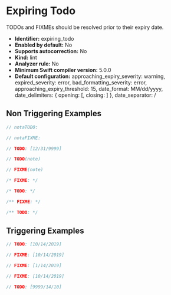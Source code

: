 # Expiring Todo

TODOs and FIXMEs should be resolved prior to their expiry date.

* **Identifier:** expiring_todo
* **Enabled by default:** No
* **Supports autocorrection:** No
* **Kind:** lint
* **Analyzer rule:** No
* **Minimum Swift compiler version:** 5.0.0
* **Default configuration:** approaching_expiry_severity: warning, expired_severity: error, bad_formatting_severity: error, approaching_expiry_threshold: 15, date_format: MM/dd/yyyy, date_delimiters: { opening: [, closing: ] }, date_separator: /

## Non Triggering Examples

```swift
// notaTODO:

```

```swift
// notaFIXME:

```

```swift
// TODO: [12/31/9999]

```

```swift
// TODO(note)

```

```swift
// FIXME(note)

```

```swift
/* FIXME: */

```

```swift
/* TODO: */

```

```swift
/** FIXME: */

```

```swift
/** TODO: */

```

## Triggering Examples

```swift
// TODO: [10/14/2019]

```

```swift
// FIXME: [10/14/2019]

```

```swift
// FIXME: [1/14/2019]

```

```swift
// FIXME: [10/14/2019]

```

```swift
// TODO: [9999/14/10]

```